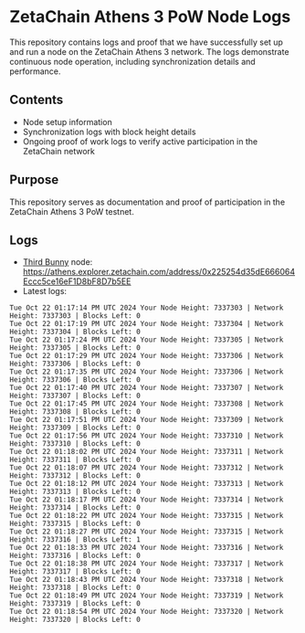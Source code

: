 # ZetaChain Athens 3 PoW Node Logs
This repository contains logs and proof that we have successfully set up and run a node on the ZetaChain Athens 3 network. The logs demonstrate continuous node operation, including synchronization details and performance.

## Contents
- Node setup information
- Synchronization logs with block height details
- Ongoing proof of work logs to verify active participation in the ZetaChain network

## Purpose
This repository serves as documentation and proof of participation in the ZetaChain Athens 3 PoW testnet.

## Logs

- [Third Bunny](https://thirdbunny.xyz/) node: https://athens.explorer.zetachain.com/address/0x225254d35dE666064Eccc5ce16eF1D8bF8D7b5EE
- Latest logs:
```
Tue Oct 22 01:17:14 PM UTC 2024 Your Node Height: 7337303 | Network Height: 7337303 | Blocks Left: 0
Tue Oct 22 01:17:19 PM UTC 2024 Your Node Height: 7337304 | Network Height: 7337304 | Blocks Left: 0
Tue Oct 22 01:17:24 PM UTC 2024 Your Node Height: 7337305 | Network Height: 7337305 | Blocks Left: 0
Tue Oct 22 01:17:29 PM UTC 2024 Your Node Height: 7337306 | Network Height: 7337306 | Blocks Left: 0
Tue Oct 22 01:17:35 PM UTC 2024 Your Node Height: 7337306 | Network Height: 7337306 | Blocks Left: 0
Tue Oct 22 01:17:40 PM UTC 2024 Your Node Height: 7337307 | Network Height: 7337307 | Blocks Left: 0
Tue Oct 22 01:17:45 PM UTC 2024 Your Node Height: 7337308 | Network Height: 7337308 | Blocks Left: 0
Tue Oct 22 01:17:51 PM UTC 2024 Your Node Height: 7337309 | Network Height: 7337309 | Blocks Left: 0
Tue Oct 22 01:17:56 PM UTC 2024 Your Node Height: 7337310 | Network Height: 7337310 | Blocks Left: 0
Tue Oct 22 01:18:02 PM UTC 2024 Your Node Height: 7337311 | Network Height: 7337311 | Blocks Left: 0
Tue Oct 22 01:18:07 PM UTC 2024 Your Node Height: 7337312 | Network Height: 7337312 | Blocks Left: 0
Tue Oct 22 01:18:12 PM UTC 2024 Your Node Height: 7337313 | Network Height: 7337313 | Blocks Left: 0
Tue Oct 22 01:18:17 PM UTC 2024 Your Node Height: 7337314 | Network Height: 7337314 | Blocks Left: 0
Tue Oct 22 01:18:22 PM UTC 2024 Your Node Height: 7337315 | Network Height: 7337315 | Blocks Left: 0
Tue Oct 22 01:18:27 PM UTC 2024 Your Node Height: 7337315 | Network Height: 7337316 | Blocks Left: 1
Tue Oct 22 01:18:33 PM UTC 2024 Your Node Height: 7337316 | Network Height: 7337316 | Blocks Left: 0
Tue Oct 22 01:18:38 PM UTC 2024 Your Node Height: 7337317 | Network Height: 7337317 | Blocks Left: 0
Tue Oct 22 01:18:43 PM UTC 2024 Your Node Height: 7337318 | Network Height: 7337318 | Blocks Left: 0
Tue Oct 22 01:18:49 PM UTC 2024 Your Node Height: 7337319 | Network Height: 7337319 | Blocks Left: 0
Tue Oct 22 01:18:54 PM UTC 2024 Your Node Height: 7337320 | Network Height: 7337320 | Blocks Left: 0
```

